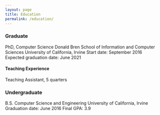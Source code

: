 ```yaml
---
layout: page
title: Education
permalink: /education/
---
```


### Graduate
PhD, Computer Science
Donald Bren School of Information and Computer Sciences
University of California, Irvine
Start date: September 2016
Expected graduation date: June 2021

#### Teaching Experience
Teaching Assistant, 5 quarters

### Undergraduate
B.S. Computer Science and Engineering
University of California, Irvine
Graduation date: June 2016
Final GPA: 3.9
